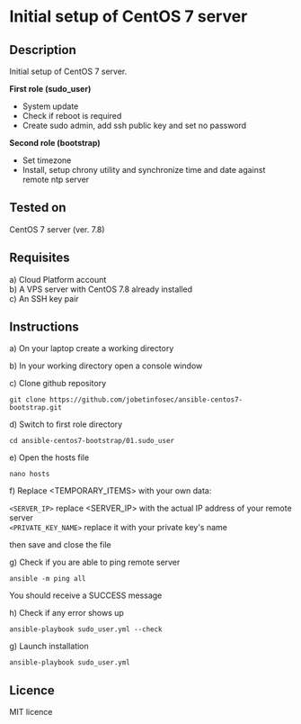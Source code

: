 # Initial setup of CentOS 7 server


## Description

Initial setup of CentOS 7 server.

**First role (sudo_user)**

* System update
* Check if reboot is required
* Create sudo admin, add ssh public key and set no password

**Second role (bootstrap)**

* Set timezone
* Install, setup chrony utility and synchronize time and date against remote ntp server


## Tested on

CentOS 7 server (ver. 7.8)


## Requisites

a) Cloud Platform account<br />
b) A VPS server with CentOS 7.8 already installed<br />
c) An SSH key pair<br />



## Instructions

a) On your laptop create a working directory


b) In your working directory open a console window


c) Clone github repository

```
git clone https://github.com/jobetinfosec/ansible-centos7-bootstrap.git
```


d) Switch to first role directory

```
cd ansible-centos7-bootstrap/01.sudo_user
```


e) Open the hosts file

```
nano hosts
```

f) Replace <TEMPORARY_ITEMS> with your own data:

`<SERVER_IP>`		replace <SERVER_IP> with the actual IP address of your remote server<br />
`<PRIVATE_KEY_NAME>`	replace it with your private key's name<br />

then save and close the file


g) Check if you are able to ping remote server

```
ansible -m ping all
```

You should receive a SUCCESS message


h) Check if any error shows up

```
ansible-playbook sudo_user.yml --check
```


g) Launch installation

```
ansible-playbook sudo_user.yml
```


## Licence

MIT licence
